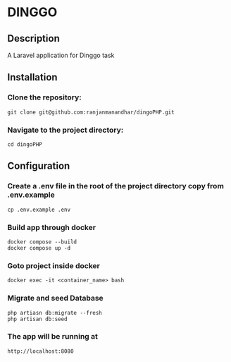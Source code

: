 # DINGGO
## Description

A Laravel application for Dinggo task

## Installation
### Clone the repository:
   ```
   git clone git@github.com:ranjanmanandhar/dingoPHP.git
  ```
### Navigate to the project directory:
   
    cd dingoPHP
   
    
## Configuration

### Create a .env file in the root of the project directory copy from .env.example

    cp .env.example .env
    
### Build app through docker
   
    docker compose --build
    docker compose up -d
### Goto project inside docker 
    
    docker exec -it <container_name> bash
   
### Migrate and seed Database 
   
    php artiasn db:migrate --fresh
    php artisan db:seed
    
### The app will be running at
    http://localhost:8080

    



